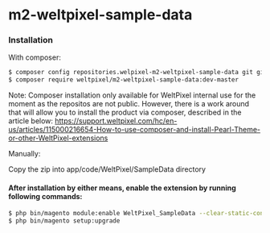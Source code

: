 # m2-weltpixel-sample-data

### Installation

With composer:

```sh
$ composer config repositories.welpixel-m2-weltpixel-sample-data git git@github.com:Weltpixel/m2-weltpixel-sample-data.git
$ composer require weltpixel/m2-weltpixel-sample-data:dev-master
```
Note: Composer installation only available for WeltPixel internal use for the moment as the repositos are not public. However, there is a work around that will allow you to install the product via composer, described in the article below: https://support.weltpixel.com/hc/en-us/articles/115000216654-How-to-use-composer-and-install-Pearl-Theme-or-other-WeltPixel-extensions


Manually:

Copy the zip into app/code/WeltPixel/SampleData directory


#### After installation by either means, enable the extension by running following commands:

```sh
$ php bin/magento module:enable WeltPixel_SampleData --clear-static-content
$ php bin/magento setup:upgrade
```
